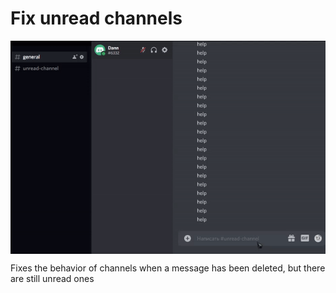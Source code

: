 # Fix unread channels

<img src="preview/gif0.gif" width="700px" align="center" alt="FixUnreadChannels Preview">

Fixes the behavior of channels when a message has been deleted, but there are still unread ones

